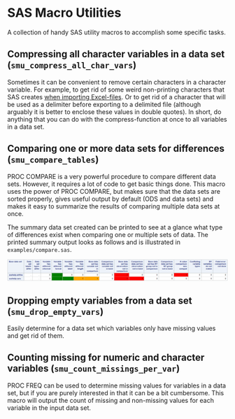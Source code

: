# SAS Macro Utilities
A collection of handy SAS utility macros to accomplish some specific tasks. 

## Compressing all character variables in a data set (`smu_compress_all_char_vars`)
Sometimes it can be convenient to remove certain characters in a character variable. For example, to get rid of some weird non-printing characters that SAS creates [when importing Excel-files](https://communities.sas.com/t5/SAS-Procedures/proc-import-XLSX-file-different-results-on-Linux-vs-Windows/m-p/388613). Or to get rid of a character that will be used as a delimiter before exporting to a delimited file (although arguably it is better to enclose these values in double quotes). 
In short, do anything that you can do with the compress-function at once to all variables in a data set.

## Comparing one or more data sets for differences (`smu_compare_tables`)
PROC COMPARE is a very powerful procedure to compare different data sets. However, it requires a lot of code to get basic things done. This macro uses the power of PROC COMPARE, but makes sure that the data sets are sorted properly, gives useful output by default (ODS and data sets) and makes it easy to summarize the results of comparing multiple data sets at once. 

The summary data set created can be printed to see at a glance what type of differences exist when comparing one or multiple sets of data. The printed summary output looks as follows and is illustrated in `examples/compare.sas`.

![summary output](examples/compare_summary.png)

## Dropping empty variables from a data set (`smu_drop_empty_vars`)
Easily determine for a data set which variables only have missing values and get rid of them. 

## Counting missing for numeric and character variables (`smu_count_missings_per_var`)
PROC FREQ can be used to determine missing values for variables in a data set, but if you are purely interested in that it can be a bit cumbersome. This macro will output the count of missing and non-missing values for each variable in the input data set. 
